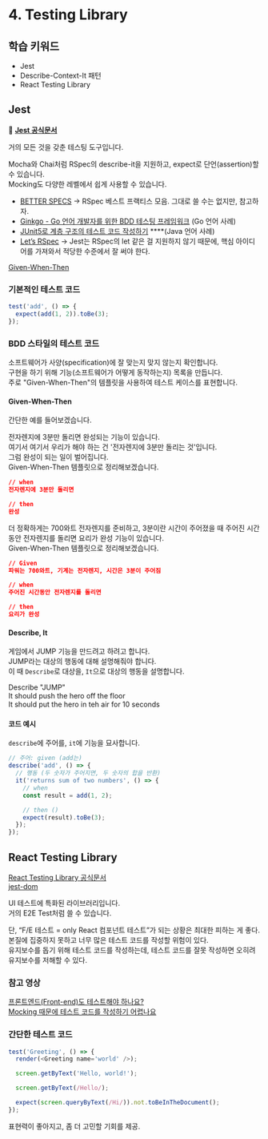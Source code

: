 # 4. Testing Library

## 학습 키워드

- Jest
- Describe-Context-It 패턴
- React Testing Library

## Jest

🚀 [**Jest 공식문서**](https://jestjs.io/)

거의 모든 것을 갖춘 테스팅 도구입니다.

Mocha와 Chai처럼 RSpec의 describe-it을 지원하고, expect로 단언(assertion)할 수 있습니다.\
Mocking도 다양한 레벨에서 쉽게 사용할 수 있습니다.

- [BETTER SPECS](https://www.betterspecs.org/) → RSpec 베스트 프랙티스 모음. 그대로 쓸 수는 없지만, 참고하자.
- [Ginkgo - Go 언어 개발자를 위한 BDD 테스팅 프레임워크](https://youtu.be/gfTsSBRvdqI) (Go 언어 사례)
- [JUnit5로 계층 구조의 테스트 코드 작성하기](https://johngrib.github.io/wiki/junit5-nested/) \*\*\*\*(Java 언어 사례)
- [Let’s RSpec](https://github.com/ahastudio/til/blob/main/ruby/20161206-rspec-let.md) → Jest는 RSpec의 let 같은 걸 지원하지 않기 때문에, 핵심 아이디어를 가져와서 적당한 수준에서 잘 써야 한다.

[Given-When-Then](https://www.notion.so/Given-When-Then-deee38000805476fa2ab10adc20424ed?pvs=21)

### 기본적인 테스트 코드

```jsx
test('add', () => {
  expect(add(1, 2)).toBe(3);
});
```

### BDD 스타일의 테스트 코드

소프트웨어가 사양(specification)에 잘 맞는지 맞지 않는지 확인합니다.\
구현을 하기 위해 기능(소프트웨어가 어떻게 동작하는지) 목록을 만듭니다.\
주로 "Given-When-Then"의 템플릿을 사용하여 테스트 케이스를 표현합니다.

#### Given-When-Then

간단한 예를 들어보겠습니다.

전자렌지에 3분만 돌리면 완성되는 기능이 있습니다.\
여기서 여기서 우리가 해야 하는 건 '전자렌지에 3분만 돌리는 것'입니다.\
그럼 완성이 되는 일이 벌어집니다.\
Given-When-Then 템플릿으로 정리해보겠습니다.

```json
// when
전자렌지에 3분만 돌리면

// then
완성
```

더 정확하게는 700와트 전자렌지를 준비하고, 3분이란 시간이 주어졌을 때 주어진 시간동안 전자렌지를 돌리면 요리가 완성 기능이 있습니다.\
Given-When-Then 템플릿으로 정리해보겠습니다.

```json
// Given
파워는 700와트, 기계는 전자렌지, 시간은 3분이 주어짐

// when
주어진 시간동안 전자렌지를 돌리면

// then
요리가 완성
```

#### Describe, It

게임에서 JUMP 기능을 만드려고 하려고 합니다.\
JUMP라는 대상의 행동에 대해 설명해줘야 합니다.\
이 때 `Describe`로 대상을, `It`으로 대상의 행동을 설명합니다.

Describe "JUMP"\
It should push the hero off the floor\
It should put the hero in teh air for 10 seconds

#### 코드 예시

`describe`에 주어를, `it`에 기능을 묘사합니다.

```jsx
// 주어: given (add는)
describe('add', () => {
  // 행동 (두 숫자가 주어지면, 두 숫자의 합을 반환)
  it('returns sum of two numbers', () => {
    // when
    const result = add(1, 2);

    // then ()
    expect(result).toBe(3);
  });
});
```

## React Testing Library

[React Testing Library 공식문서](https://testing-library.com/docs/react-testing-library/intro/)\
[jest-dom](https://testing-library.com/docs/ecosystem-jest-dom/)

UI 테스트에 특화된 라이브러리입니다.\
거의 E2E Test처럼 쓸 수 있습니다.

단, “F/E 테스트 = only React 컴포넌트 테스트”가 되는 상황은 최대한 피하는 게 좋다.\
본질에 집중하지 못하고 너무 많은 테스트 코드를 작성할 위험이 있다.\
유지보수를 돕기 위해 테스트 코드를 작성하는데, 테스트 코드를 잘못 작성하면 오히려 유지보수를 저해할 수 있다.

### 참고 영상

[프론트엔드(Front-end)도 테스트해야 하나요?](https://www.youtube.com/watch?v=-kUmsKRmOnA)\
[Mocking 때문에 테스트 코드를 작성하기 어렵나요](https://www.youtube.com/watch?v=RoQtNLl-Wko)

### 간단한 테스트 코드

```typescript
test('Greeting', () => {
  render(<Greeting name='world' />);

  screen.getByText('Hello, world!');

  screen.getByText(/Hello/);

  expect(screen.queryByText(/Hi/)).not.toBeInTheDocument();
});
```

표현력이 좋아지고, 좀 더 고민할 기회를 제공.
